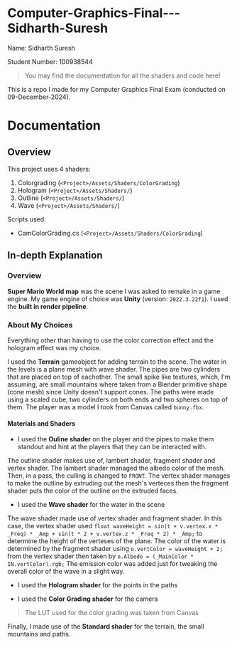 # Computer-Graphics-Final---Sidharth-Suresh

Name: Sidharth Suresh

Student Number: 100938544

>You may find the documentation for all the shaders and code here!

This is a repo I made for my Computer Graphics Final Exam (conducted on 09-December-2024).

# Documentation

## Overview

This project uses 4 shaders:

1. Colorgrading (`<Project>/Assets/Shaders/ColorGrading`)
2. Hologram (`<Project>/Assets/Shaders/`)
3. Outline (`<Project>/Assets/Shaders/`)
4. Wave (`<Project>/Assets/Shaders/`)

Scripts used:

- CamColorGrading.cs (`<Project>/Assets/Shaders/ColorGrading`)

## In-depth Explanation

### Overview

**Super Mario World map** was the scene I was asked to remake in a game engine. My game engine of choice was **Unity** (version: `2022.3.22f1`). I used the **built in render pipeline**. 

### About My Choices

Everything other than having to use the color correction effect and the hologram effect was my choice.

I used the **Terrain** gameobject for adding terrain to the scene. The water in the levels is a plane mesh with wave shader. The pipes are two cylinders that are placed on top of eachother. The small spike like textures, which, I'm assuming, are small mountains where taken from a Blender primitive shape (cone mesh) since Unity doesn't support cones. The paths were made using a scaled cube, two cylinders on both ends and two spheres on top of them. The player was a model I took from Canvas called `bunny.fbx`.

#### Materials and Shaders

- I used the **Ouline shader** on the player and the pipes to make them standout and hint at the players that they can be interacted with.
 
The outline shader makes use of, lambert shader, fragment shader and vertex shader. The lambert shader managed the albedo color of the mesh. Then, in a pass, the culling is changed to `FRONT`. The vertex shader manages to make the outline by extruding out the mesh's verteces then the fragment shader puts the color of the outline on the extruded faces.

- I used the  **Wave shader** for the water in the scene

The wave shader made use of vertex shader and fragment shader. In this case, the vertex shader used `float waveHeight = sin(t + v.vertex.x * _Freq) * _Amp + sin(t * 2 + v.vertex.z * _Freq * 2) * _Amp;` to determine the height of the verteses of the plane. The color of the water is determined by the fragment shader using `o.vertColor = waveHeight + 2;` from the vertex shader then taken by `o.Albedo = (_MainColor * IN.vertColor).rgb;` The emission color was added just for tweaking the overall color of the wave in a slight way.

- I used the **Hologram shader** for the points in the paths

- I used the **Color Grading shader** for the camera

>The LUT used for the color grading was taken from Canvas

Finally, I made use of the **Standard shader** for the terrain, the small mountains and paths.